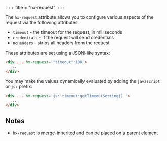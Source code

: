 +++
title = "hx-request"
+++

The `hx-request` attribute allows you to configure various aspects of the request via the following attributes:
 
* `timeout` - the timeout for the request, in milliseconds
* `credentials` - if the request will send credentials
* `noHeaders` - strips all headers from the request

These attributes are set using a JSON-like syntax:

```html
<div ... hx-request='"timeout":100'>
  ...
</div>
```

You may make the values dynamically evaluated by adding the `javascript:` or `js:` prefix:

```html
<div ... hx-request='js: timeout:getTimeoutSetting() '>
  ...
</div>
```

## Notes

* `hx-request` is merge-inherited and can be placed on a parent element
